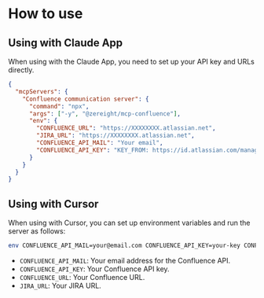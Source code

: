 # How to use

## Using with Claude App

When using with the Claude App, you need to set up your API key and URLs directly.

```json
{
  "mcpServers": {
    "Confluence communication server": {
      "command": "npx",
      "args": ["-y", "@zereight/mcp-confluence"],
      "env": {
        "CONFLUENCE_URL": "https://XXXXXXXX.atlassian.net",
        "JIRA_URL": "https://XXXXXXXX.atlassian.net",
        "CONFLUENCE_API_MAIL": "Your email",
        "CONFLUENCE_API_KEY": "KEY_FROM: https://id.atlassian.com/manage-profile/security/api-tokens"
      }
    }
  }
}
```

## Using with Cursor

When using with Cursor, you can set up environment variables and run the server as follows:

```bash
env CONFLUENCE_API_MAIL=your@email.com CONFLUENCE_API_KEY=your-key CONFLUENCE_URL=your-confluence-url JIRA_URL=your-jira-url npx -y @zereight/mcp-confluence
```

- `CONFLUENCE_API_MAIL`: Your email address for the Confluence API.
- `CONFLUENCE_API_KEY`: Your Confluence API key.
- `CONFLUENCE_URL`: Your Confluence URL.
- `JIRA_URL`: Your JIRA URL.
